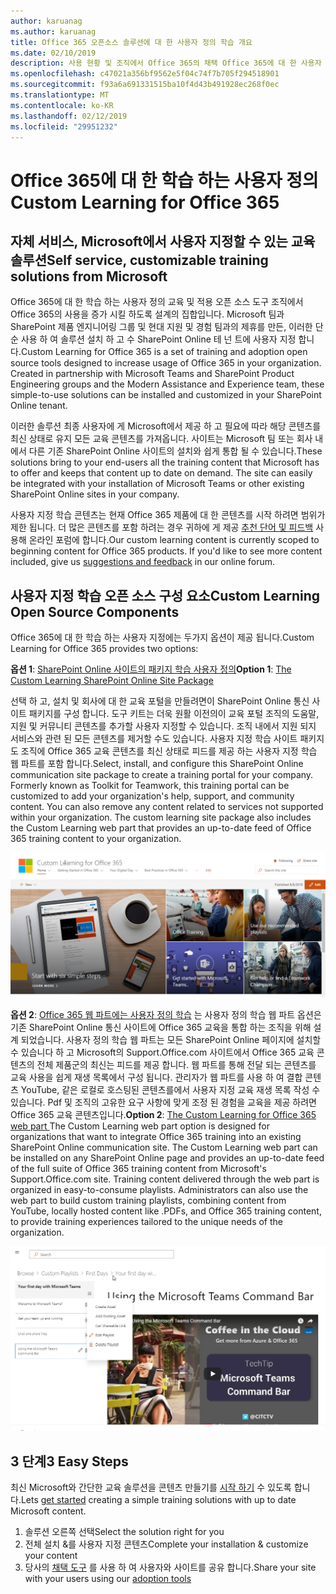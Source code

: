 ```yaml
---
author: karuanag
ms.author: karuanag
title: Office 365 오픈소스 솔루션에 대 한 사용자 정의 학습 개요
ms.date: 02/10/2019
description: 사용 현황 및 조직에서 Office 365의 채택 Office 365에 대 한 사용자 정의 학습 수 가속화 하는 방법에 대해 알아봅니다. 이 솔루션에는 SharePoint Online 사용자 지정 웹 파트 및 Office 365 테 넌 트에 쉽게 구축 현대 SharePoint Online 커뮤니케이션 교육 사이트 포함 합니다.
ms.openlocfilehash: c47021a356bf9562e5f04c74f7b705f294518901
ms.sourcegitcommit: f93a6a691331515ba10f4d43b491928ec268f0ec
ms.translationtype: MT
ms.contentlocale: ko-KR
ms.lasthandoff: 02/12/2019
ms.locfileid: "29951232"
---
```

# <a name="custom-learning-for-office-365"></a><span data-ttu-id="3ca05-104">Office 365에 대 한 학습 하는 사용자 정의</span><span class="sxs-lookup"><span data-stu-id="3ca05-104">Custom Learning for Office 365</span></span>

## <a name="self-service-customizable-training-solutions-from-microsoft"></a><span data-ttu-id="3ca05-105">자체 서비스, Microsoft에서 사용자 지정할 수 있는 교육 솔루션</span><span class="sxs-lookup"><span data-stu-id="3ca05-105">Self service, customizable training solutions from Microsoft</span></span>

<span data-ttu-id="3ca05-p102">Office 365에 대 한 학습 하는 사용자 정의 교육 및 적용 오픈 소스 도구 조직에서 Office 365의 사용을 증가 시킬 하도록 설계의 집합입니다. Microsoft 팀과 SharePoint 제품 엔지니어링 그룹 및 현대 지원 및 경험 팀과의 제휴를 만든, 이러한 단순 사용 하 여 솔루션 설치 하 고 수 SharePoint Online 테 넌 트에 사용자 지정 합니다.</span><span class="sxs-lookup"><span data-stu-id="3ca05-p102">Custom Learning for Office 365 is a set of training and adoption open source tools designed to increase usage of Office 365 in your organization. Created in partnership with Microsoft Teams and SharePoint Product Engineering groups and the Modern Assistance and Experience team, these simple-to-use solutions can be installed and customized in your SharePoint Online tenant.</span></span> 

<span data-ttu-id="3ca05-p103">이러한 솔루션 최종 사용자에 게 Microsoft에서 제공 하 고 필요에 따라 해당 콘텐츠를 최신 상태로 유지 모든 교육 콘텐츠를 가져옵니다.  사이트는 Microsoft 팀 또는 회사 내에서 다른 기존 SharePoint Online 사이트의 설치와 쉽게 통합 될 수 있습니다.</span><span class="sxs-lookup"><span data-stu-id="3ca05-p103">These solutions bring to your end-users all the training content that Microsoft has to offer and keeps that content up to date on demand.  The site can easily be integrated with your installation of Microsoft Teams or other existing SharePoint Online sites in your company.</span></span>

<span data-ttu-id="3ca05-p104">사용자 지정 학습 콘텐츠는 현재 Office 365 제품에 대 한 콘텐츠를 시작 하려면 범위가 제한 됩니다.  더 많은 콘텐츠를 포함 하려는 경우 귀하에 게 제공 [추천 단어 및 피드백](feedback.md) 사용해 온라인 포럼에 합니다.</span><span class="sxs-lookup"><span data-stu-id="3ca05-p104">Our custom learning content is currently scoped to beginning content for Office 365 products.  If you'd like to see more content included, give us [suggestions and feedback](feedback.md) in our online forum.</span></span>  

## <a name="custom-learning-open-source-components"></a><span data-ttu-id="3ca05-112">사용자 지정 학습 오픈 소스 구성 요소</span><span class="sxs-lookup"><span data-stu-id="3ca05-112">Custom Learning Open Source Components</span></span>

<span data-ttu-id="3ca05-113">Office 365에 대 한 학습 하는 사용자 지정에는 두가지 옵션이 제공 됩니다.</span><span class="sxs-lookup"><span data-stu-id="3ca05-113">Custom Learning for Office 365 provides two options:</span></span> 

<span data-ttu-id="3ca05-114">**옵션 1**: [SharePoint Online 사이트의 패키지 학습 사용자 정의](installsitepackage.md)</span><span class="sxs-lookup"><span data-stu-id="3ca05-114">**Option 1**: [The Custom Learning SharePoint Online Site Package](installsitepackage.md)</span></span>

<span data-ttu-id="3ca05-p105">선택 하 고, 설치 및 회사에 대 한 교육 포털을 만들려면이 SharePoint Online 통신 사이트 패키지를 구성 합니다. 도구 키트는 더욱 원활 이전의이 교육 포털 조직의 도움말, 지원 및 커뮤니티 콘텐츠를 추가할 사용자 지정할 수 있습니다. 조직 내에서 지원 되지 서비스와 관련 된 모든 콘텐츠를 제거할 수도 있습니다. 사용자 지정 학습 사이트 패키지도 조직에 Office 365 교육 콘텐츠를 최신 상태로 피드를 제공 하는 사용자 지정 학습 웹 파트를 포함 합니다.</span><span class="sxs-lookup"><span data-stu-id="3ca05-p105">Select, install, and configure this SharePoint Online communication site package to create a training portal for your company. Formerly known as Toolkit for Teamwork, this training portal can be customized to add your organization's help, support, and community content. You can also remove any content related to services not supported within your organization. The custom learning site package also includes the Custom Learning web part that provides an up-to-date feed of Office 365 training content to your organization.</span></span> 

![Office 365 사이트 환경에 대 한 학습 하는 사용자 정의](media/clo365homepage.png)

<span data-ttu-id="3ca05-p106">**옵션 2**: [Office 365 웹 파트에는 사용자 정의 학습](installwebpart.md) 는 사용자 정의 학습 웹 파트 옵션은 기존 SharePoint Online 통신 사이트에 Office 365 교육을 통합 하는 조직을 위해 설계 되었습니다. 사용자 정의 학습 웹 파트는 모든 SharePoint Online 페이지에 설치할 수 있습니다 하 고 Microsoft의 Support.Office.com 사이트에서 Office 365 교육 콘텐츠의 전체 제품군의 최신는 피드를 제공 합니다. 웹 파트를 통해 전달 되는 콘텐츠를 교육 사용을 쉽게 재생 목록에서 구성 됩니다. 관리자가 웹 파트를 사용 하 여 결합 콘텐츠 YouTube, 같은 로컬로 호스팅된 콘텐츠를에서 사용자 지정 교육 재생 목록 작성 수 있습니다. Pdf 및 조직의 고유한 요구 사항에 맞게 조정 된 경험을 교육을 제공 하려면 Office 365 교육 콘텐츠입니다.</span><span class="sxs-lookup"><span data-stu-id="3ca05-p106">**Option 2**: [The Custom Learning for Office 365 web part ](installwebpart.md) The Custom Learning web part option is designed for organizations that want to integrate Office 365 training into an existing SharePoint Online communication site. The Custom Learning web part can be installed on any SharePoint Online page and provides an up-to-date feed of the full suite of Office 365 training content from Microsoft's Support.Office.com site. Training content delivered through the web part is organized in easy-to-consume playlists. Administrators can also use the web part to build custom training playlists, combining content from YouTube, locally hosted content like .PDFs, and Office 365 training content, to provide training experiences tailored to the unique needs of the organization.</span></span>

![Office 365 웹 파트에 대 한 학습 하는 사용자 정의](media/clo365customplaylist.png)

## <a name="3-easy-steps"></a><span data-ttu-id="3ca05-125">3 단계</span><span class="sxs-lookup"><span data-stu-id="3ca05-125">3 Easy Steps</span></span>

<span data-ttu-id="3ca05-126">최신 Microsoft와 간단한 교육 솔루션을 콘텐츠 만들기를 [시작 하기](prereqs.md) 수 있도록 합니다.</span><span class="sxs-lookup"><span data-stu-id="3ca05-126">Lets [get started](prereqs.md) creating a simple training solutions with up to date Microsoft content.</span></span>

1. <span data-ttu-id="3ca05-127">솔루션 오른쪽 선택</span><span class="sxs-lookup"><span data-stu-id="3ca05-127">Select the solution right for you</span></span>
2. <span data-ttu-id="3ca05-128">전체 설치 &를 사용자 지정 콘텐츠</span><span class="sxs-lookup"><span data-stu-id="3ca05-128">Complete your installation & customize your content</span></span>
3. <span data-ttu-id="3ca05-129">당사의 [채택 도구](driveadoption.md) 를 사용 하 여 사용자와 사이트를 공유 합니다.</span><span class="sxs-lookup"><span data-stu-id="3ca05-129">Share your site with your users using our [adoption tools](driveadoption.md)</span></span>
